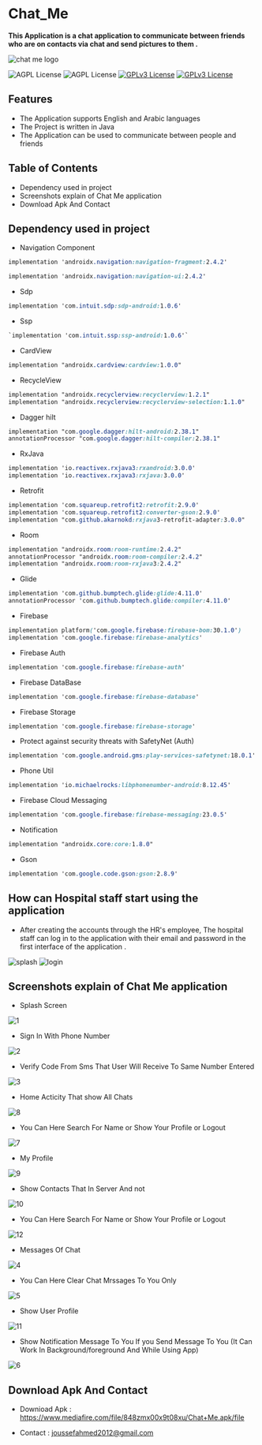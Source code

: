 # Chat_Me

**This Application is a chat application to communicate between friends who are on contacts via chat and send pictures to them .**

![chat me logo](https://user-images.githubusercontent.com/99625111/173168729-f88f6cab-942e-4d1f-8cf9-a681c79fffac.PNG)

![AGPL License](https://img.shields.io/badge/AndroidStudio-blue.svg) 
![AGPL License](https://img.shields.io/badge/Java-blue.svg) 
[![GPLv3 License](https://img.shields.io/badge/minSdk-21-green.svg)](https://opensource.org/licenses/)
[![GPLv3 License](https://img.shields.io/badge/targetSdk-32-yellow.svg)](https://opensource.org/licenses/)


## Features

- The Application supports English and Arabic languages
- The Project is written in Java
- The Application can be used to communicate between people and friends


## Table of Contents

- Dependency used in project
- Screenshots explain of Chat Me application
- Download Apk And Contact


## Dependency used in project

- Navigation Component

```css
implementation 'androidx.navigation:navigation-fragment:2.4.2'

implementation 'androidx.navigation:navigation-ui:2.4.2'
```

- Sdp

```css
implementation 'com.intuit.sdp:sdp-android:1.0.6'
```

- Ssp

```css
`implementation 'com.intuit.ssp:ssp-android:1.0.6'`
```

- CardView

```css
implementation "androidx.cardview:cardview:1.0.0"
```

- RecycleView

```css
implementation "androidx.recyclerview:recyclerview:1.2.1"
implementation "androidx.recyclerview:recyclerview-selection:1.1.0"
```

- Dagger hilt

```css
implementation "com.google.dagger:hilt-android:2.38.1"
annotationProcessor "com.google.dagger:hilt-compiler:2.38.1"
```

- RxJava

```css
implementation 'io.reactivex.rxjava3:rxandroid:3.0.0'
implementation 'io.reactivex.rxjava3:rxjava:3.0.0'
```

- Retrofit

```css
implementation 'com.squareup.retrofit2:retrofit:2.9.0'
implementation 'com.squareup.retrofit2:converter-gson:2.9.0'
implementation "com.github.akarnokd:rxjava3-retrofit-adapter:3.0.0"
```

- Room
 
 ```css
implementation "androidx.room:room-runtime:2.4.2"
annotationProcessor "androidx.room:room-compiler:2.4.2"
implementation "androidx.room:room-rxjava3:2.4.2"
```

- Glide

```css
implementation 'com.github.bumptech.glide:glide:4.11.0'
annotationProcessor 'com.github.bumptech.glide:compiler:4.11.0'
```

- Firebase

```css
implementation platform('com.google.firebase:firebase-bom:30.1.0')
implementation 'com.google.firebase:firebase-analytics'
```


- Firebase Auth

```css
implementation 'com.google.firebase:firebase-auth'
```
    
- Firebase DataBase

```css
implementation 'com.google.firebase:firebase-database'
```

- Firebase Storage

```css
implementation 'com.google.firebase:firebase-storage'
```

- Protect against security threats with SafetyNet (Auth)

```css
implementation 'com.google.android.gms:play-services-safetynet:18.0.1'    
```    

- Phone Util

```css
implementation 'io.michaelrocks:libphonenumber-android:8.12.45'    
```

- Firebase Cloud Messaging

```css
implementation 'com.google.firebase:firebase-messaging:23.0.5'
```

- Notification

 ```css
implementation "androidx.core:core:1.8.0"
```
- Gson

```css
implementation 'com.google.code.gson:gson:2.8.9'
```

## How can Hospital staff start using the application

- After creating the accounts through the HR's employee, The hospital staff can log in to the application with their email and password in the first interface of the application .


![splash](https://user-images.githubusercontent.com/99625111/169163751-aa0a5bb2-1320-4550-92a1-7f162a87cf0e.png)
![login](https://user-images.githubusercontent.com/99625111/169163724-882315fc-6ac3-4203-ad41-c91ffce450e4.png)


## Screenshots explain of Chat Me application

- Splash Screen

![1](https://user-images.githubusercontent.com/99625111/173169714-a5deef05-36c0-4f2e-a8ac-5784351ac3c6.png)


- Sign In With Phone Number

![2](https://user-images.githubusercontent.com/99625111/173169743-fc828507-44d5-420e-a7b9-f74a67604de0.png)


- Verify Code From Sms That User Will Receive To Same Number Entered

![3](https://user-images.githubusercontent.com/99625111/173169797-62870c8d-9c3d-44c7-9c35-8b740043186f.png)


- Home Acticity That show All Chats

![8](https://user-images.githubusercontent.com/99625111/173169829-f588bf24-84db-4fc2-86fb-96d86c2ea581.jpg)


- You Can Here Search For Name or Show Your Profile or Logout

![7](https://user-images.githubusercontent.com/99625111/173169881-92b89f7e-b673-40db-ac17-eba52a66000c.jpg)


- My Profile

![9](https://user-images.githubusercontent.com/99625111/173169891-cd56789b-8a7c-4c0f-adf1-588caf1855fe.jpg)


- Show Contacts That In Server And not 

![10](https://user-images.githubusercontent.com/99625111/173169938-c392a795-d67a-41bb-aea7-049d3e03750c.jpg)


- You Can Here Search For Name or Show Your Profile or Logout

![12](https://user-images.githubusercontent.com/99625111/173169961-0b6f98a6-cd98-4e54-89e0-3103c34d66ad.jpg)


- Messages Of Chat

![4](https://user-images.githubusercontent.com/99625111/173169994-8dbcf840-92b3-400b-85ec-70dffa56dd95.png)


- You Can Here Clear Chat Mrssages To You Only

![5](https://user-images.githubusercontent.com/99625111/173170021-847d41af-e079-4341-9633-d8fe7ac2acbd.png)


- Show User Profile

![11](https://user-images.githubusercontent.com/99625111/173170051-bacfe903-4ede-4e6e-a354-56ff276e2c1a.jpg)


- Show Notification Message To You If you Send Message To You (It Can Work In Background/foreground And While Using App)

![6](https://user-images.githubusercontent.com/99625111/173170143-132d0634-9865-4d36-987f-ff7487c212d8.png)


## Download Apk And Contact

- Downioad Apk : https://www.mediafire.com/file/848zmx00x9t08xu/Chat+Me.apk/file

- Contact : joussefahmed2012@gmail.com
